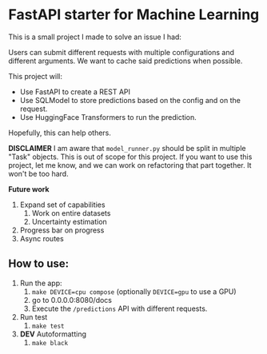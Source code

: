 # FastAPI starter for Machine Learning

This is a small project I made to solve an issue I had:

Users can submit different requests with multiple configurations and different arguments.
We want to cache said predictions when possible.

This project will:
* Use FastAPI to create a REST API
* Use SQLModel to store predictions based on the config and on the request.
* Use HuggingFace Transformers to run the prediction.

Hopefully, this can help others.

**DISCLAIMER**
I am aware that `model_runner.py` should be split in multiple "Task" objects. This is out of scope for this project.
If you want to use this project, let me know, and we can work on refactoring that part together. It won't be too hard.

**Future work**
1. Expand set of capabilities
   1. Work on entire datasets
   2. Uncertainty estimation
2. Progress bar on progress
3. Async routes

## How to use:

1. Run the app:
   1. `make DEVICE=cpu compose` (optionally `DEVICE=gpu` to use a GPU)
   2. go to 0.0.0.0:8080/docs
   3. Execute the `/predictions` API with different requests.
2. Run test
   1. `make test`
3. **DEV** Autoformatting
   1. `make black`


